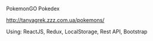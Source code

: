 PokemonGO Pokedex

http://tanyagrek.zzz.com.ua/pokemons/

Using:
ReactJS,
Redux, 
LocalStorage,
Rest API,
Bootstrap
